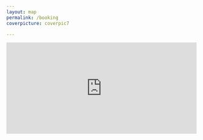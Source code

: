 ```yaml
---
layout: map
permalink: /booking
coverpicture: coverpic7

---
```

<div class="booking-widget-container">
<iframe name="f330ac3fc4" style="border: none; visibility: visible; width:99%; height: 240px;" class="" allowfullscreen="true" scrolling="no" title="booking" src="https://apac.littlehotelier.com/properties/theallyn/widget">
</iframe>
</div>